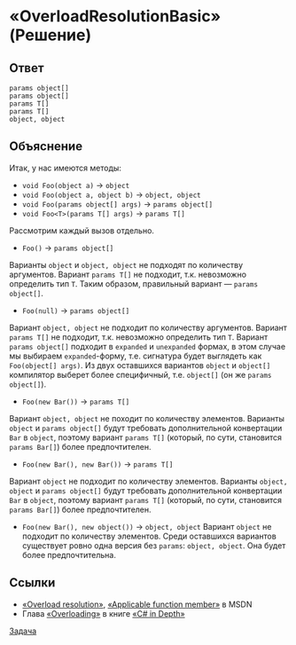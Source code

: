 # «OverloadResolutionBasic» (Решение)

## Ответ

```
params object[]
params object[]
params T[]
params T[]
object, object
```

## Объяснение

Итак, у нас имеются методы:

* `void Foo(object a)` -> `object`
* `void Foo(object a, object b)` -> `object, object`
* `void Foo(params object[] args)` -> `params object[]`
* `void Foo<T>(params T[] args)` -> `params T[]`

Рассмотрим каждый вызов отдельно.

* `Foo()` -> `params object[]`

Варианты `object` и `object, object` не подходят по количеству аргументов. Вариант `params T[]` не подходит, т.к. невозможно определить тип `T`. Таким образом, правильный вариант — `params object[]`.

* `Foo(null)` -> `params object[]`

Вариант `object, object` не подходит по количеству аргументов. Вариант `params T[]` не подходит, т.к. невозможно определить тип `T`. Вариант `params object[]` подходит в `expanded` и `unexpanded` формах, в этом случае мы выбираем `expanded`-форму, т.е. сигнатура будет выглядеть как `Foo(object[] args)`. Из двух оставшихся вариантов `object` и `object[]` компилятор выберет более специфичный, т.е. `object[]` (он же `params object[]`).

* `Foo(new Bar())` -> `params T[]`

Вариант `object, object` не походит по количеству элементов. Варианты `object` и `params object[]` будут требовать дополнительной конвертации `Bar` в `object`, поэтому вариант `params T[]` (который, по сути, становится `params Bar[]`) более предпочтителен.

* `Foo(new Bar(), new Bar())` -> `params T[]`

Вариант `object` не подходит по количеству элементов. Варианты `object, object` и `params object[]` будут требовать дополнительной конвертации `Bar` в `object`, поэтому вариант `params T[]` (который, по сути, становится `params Bar[]`) более предпочтителен.

* `Foo(new Bar(), new object())` -> `object, object`
Вариант `object` не подходит по количеству элементов. Среди оставшихся вариантов существует ровно одна версия без `params`: `object, object`. Она будет более предпочтительна.

## Ссылки

* [«Overload resolution»](http://msdn.microsoft.com/library/aa691336.aspx), [«Applicable function member»](http://msdn.microsoft.com/en-US/library/aa691337.aspx) в MSDN
* Глава [«Overloading»](http://csharpindepth.com/Articles/General/Overloading.aspx) в книге [«C# in Depth»](http://csharpindepth.com/)

[Задача](./OverloadResolutionBasic-P.md)
